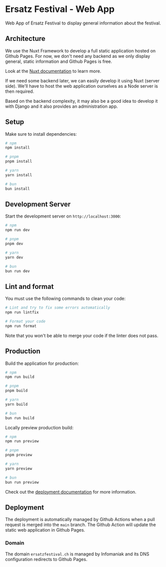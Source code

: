# Ersatz Festival - Web App

Web App of Ersatz Festival to display general information about the festival.

## Architecture

We use the Nuxt Framework to develop a full static application hosted on Github Pages. For now, we don't need any backend as we only display general, static information and Github Pages is free.

Look at the [Nuxt documentation](https://nuxt.com/docs/getting-started/introduction) to learn more.

If we need some backend later, we can easily develop it using Nuxt (server side). We'll have to host the web application ourselves as a Node server is then required.

Based on the backend complexity, it may also be a good idea to develop it with Django and it also provides an administration app.

## Setup

Make sure to install dependencies:

```bash
# npm
npm install

# pnpm
pnpm install

# yarn
yarn install

# bun
bun install
```

## Development Server

Start the development server on `http://localhost:3000`:

```bash
# npm
npm run dev

# pnpm
pnpm dev

# yarn
yarn dev

# bun
bun run dev
```

## Lint and format

You must use the following commands to clean your code:

```bash
# Lint and try to fix some errors automatically
npm run lintfix

# Format your code
npm run format
```

Note that you won't be able to merge your code if the linter does not pass.

## Production

Build the application for production:

```bash
# npm
npm run build

# pnpm
pnpm build

# yarn
yarn build

# bun
bun run build
```

Locally preview production build:

```bash
# npm
npm run preview

# pnpm
pnpm preview

# yarn
yarn preview

# bun
bun run preview
```

Check out the [deployment documentation](https://nuxt.com/docs/getting-started/deployment) for more information.

## Deployment

The deployment is automatically managed by Github Actions when a pull request is merged into the `main` branch. The Github Action will update the static web application in Github Pages.

### Domain

The domain `ersatzfestival.ch` is managed by Infomaniak and its DNS configuration redirects to Github Pages.
